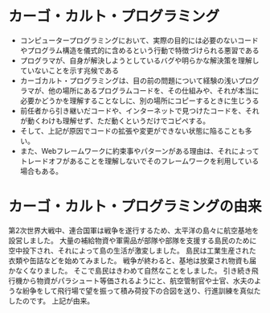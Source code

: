 # カーゴ・カルト・プログラミング
- コンピュータープログラミングにおいて、実際の目的には必要のないコードやプログラム構造を儀式的に含めるという行動で特徴づけられる悪習である
- プログラマが、自身が解決しようとしているバグや明らかな解決策を理解していないことを示す兆候である
- カーゴカルト・プログラミングは、目の前の問題について経験の浅いプログラマが、他の場所にあるプログラムコードを、その仕組みや、それが本当に必要かどうかを理解することなしに、別の場所にコピーするときに生じうる
- 前任者から引き継いだコードや、インターネットで見つけたコードを、それが動くわけも理解せず、ただ動くというだけでコピペする。
- そして、上記が原因でコードの拡張や変更ができない状態に陥ることも多い。
- また、Webフレームワークに約束事やパターンがある理由は、それによってトレードオフがあることを理解しないでそのフレームワークを利用している場合もある。

# カーゴ・カルト・プログラミングの由来
第2次世界大戦中、連合国軍は戦争を遂行するため、太平洋の島々に航空基地を設営しました。
大量の補給物資や軍需品が部隊や部隊を支援する島民のために空中投下され、それによって島の生活が激変しました。
島民は工業生産された衣類や缶詰などを始めてみました。
戦争が終わると、基地は放棄され物資も届かなくなりました。
そこで島民はきわめて自然なことをしました。
引き続き飛行機から物資がパラシュート等価されるようにと、航空管制官や士官、水夫のような紛争をして飛行場で望を振って積み荷投下の合図を送り、行進訓練を真似たしたのです。
上記が由来。